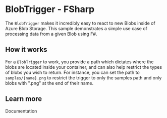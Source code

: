 # BlobTrigger - FSharp

The `BlobTrigger` makes it incredibly easy to react to new Blobs inside of Azure Blob Storage. This sample demonstrates a simple use case of processing data from a given Blob using F#.

## How it works

For a `BlobTrigger` to work, you provide a path which dictates where the blobs are located inside your container, and can also help restrict the types of blobs you wish to return. For instance, you can set the path to `samples/{name}.png` to restrict the trigger to only the samples path and only blobs with ".png" at the end of their name.

## Learn more

<TODO> Documentation